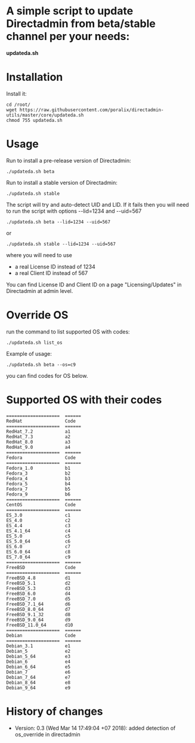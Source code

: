 # A simple script to update Directadmin from beta/stable channel per your needs:

**updateda.sh**

# Installation

Install it:

```
cd /root/
wget https://raw.githubusercontent.com/poralix/directadmin-utils/master/core/updateda.sh
chmod 755 updateda.sh
```

# Usage

Run to install a pre-release version of Directadmin:

```
./updateda.sh beta
```

Run to install a stable version of Directadmin:

```
./updateda.sh stable
```

The script will try and auto-detect UID and LID. If it fails then you will need to run 
the script with options --lid=1234 and --uid=567

```
./updateda.sh beta --lid=1234 --uid=567
```

or

```
./updateda.sh stable --lid=1234 --uid=567
```

where you will need to use 

- a real License ID instead of 1234
- a real Client ID instead of 567

You can find License ID and Client ID on a page "Licensing/Updates" in Directadmin at admin level.

# Override OS 

run the command to list supported OS with codes:

```
./updateda.sh list_os
```

Example of usage:

```
./updateda.sh beta --os=c9
```

you can find codes for OS below.

# Supported OS with their codes

```
====================  ======
RedHat                Code
====================  ======
RedHat_7.2            a1
RedHat_7.3            a2
RedHat_8.0            a3
RedHat_9.0            a4
====================  ======
Fedora                Code
====================  ======
Fedora_1.0            b1
Fedora_3              b2
Fedora_4              b3
Fedora_5              b4
Fedora_7              b5
Fedora_9              b6
====================  ======
CentOS                Code
====================  ======
ES_3.0                c1
ES_4.0                c2
ES_4.4                c3
ES_4.1_64             c4
ES_5.0                c5
ES_5.0_64             c6
ES_6.0                c7
ES_6.0_64             c8
ES_7.0_64             c9
====================  ======
FreeBSD               Code
====================  ======
FreeBSD_4.8           d1
FreeBSD_5.1           d2
FreeBSD_5.3           d3
FreeBSD_6.0           d4
FreeBSD_7.0           d5
FreeBSD_7.1_64        d6
FreeBSD_8.0_64        d7
FreeBSD_9.1_32        d8
FreeBSD_9.0_64        d9
FreeBSD_11.0_64       d10
====================  ======
Debian                Code
====================  ======
Debian_3.1            e1
Debian_5              e2
Debian_5_64           e3
Debian_6              e4
Debian_6_64           e5
Debian_7              e6
Debian_7_64           e7
Debian_8_64           e8
Debian_9_64           e9
```

# History of changes

- Version: 0.3 (Wed Mar 14 17:49:04 +07 2018): added detection of os_override in directadmin

